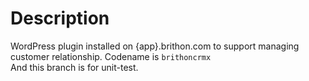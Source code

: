 # Description
WordPress plugin installed on {app}.brithon.com to support managing customer relationship. Codename is `brithoncrmx`  
And this branch is for unit-test.
